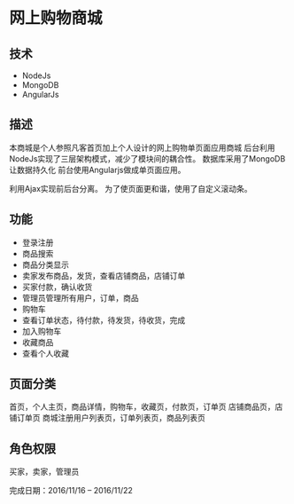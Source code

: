 
# 网上购物商城


## 技术

 - NodeJs
 - MongoDB
 - AngularJs

## 描述

本商城是个人参照凡客首页加上个人设计的网上购物单页面应用商城 后台利用NodeJs实现了三层架构模式，减少了模块间的耦合性。
数据库采用了MongoDB让数据持久化
前台使用Angularjs做成单页面应用。

利用Ajax实现前后台分离。
为了使页面更和谐，使用了自定义滚动条。

## 功能

 - 登录注册
 - 商品搜索
 - 商品分类显示
 - 卖家发布商品，发货，查看店铺商品，店铺订单
 - 买家付款，确认收货
 - 管理员管理所有用户，订单，商品
 - 购物车
 - 查看订单状态，待付款，待发货，待收货，完成
 - 加入购物车
 - 收藏商品
 - 查看个人收藏


## 页面分类

首页，个人主页，商品详情，购物车，收藏页，付款页，订单页
店铺商品页，店铺订单页
商城注册用户列表页，订单列表页，商品列表页

## 角色权限

买家，卖家，管理员

完成日期：2016/11/16 – 2016/11/22
